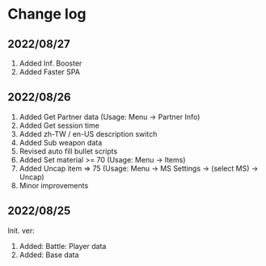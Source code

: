 # Change log

## 2022/08/27
1. Added Inf. Booster
1. Added Faster SPA

## 2022/08/26  
1. Added Get Partner data (Usage: Menu -> Partner Info)
2. Added Get session time
3. Added zh-TW / en-US description switch
4. Added Sub weapon data
5. Revised auto fill bullet scripts
6. Added Set material >= 70 (Usage: Menu -> Items)
7. Added Uncap item => 75 (Usage: Menu -> MS Settings -> (select MS) -> Uncap)
9. Minor improvements

## 2022/08/25  
Init. ver:
1. Added: Battle: Player data
2. Added: Base data